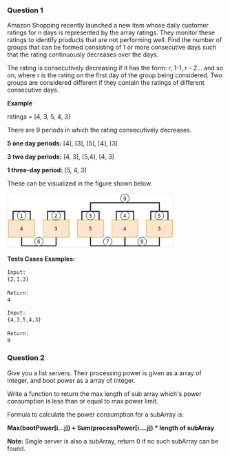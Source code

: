 ### Question 1
Amazon Shopping recently launched a new item whose daily customer ratings for n days is represented by the array ratings. They monitor these ratings to identify products that are not performing well. Find the number of groups that can be formed consisting of 1 or more consecutive days such that the rating continuously decreases over the days.

The rating is consecutively decreasing if it has the form: r, 1-1, r - 2... and so on, where r is the rating on the first day of the group being considered. Two groups are considered different if they contain the ratings of different consecutive days. 

**Example**

ratings = [4, 3, 5, 4, 3]

There are 9 periods in which the rating consecutively decreases.

**5 one day periods:** [4], [3], [5], [4], [3] 

**3 two day periods:** [4, 3], [5,4], [4, 3] 

**1 three-day period:** [5, 4, 3]

These can be visualized in the figure shown below.

![img.png](question1_example.png)

**Tests Cases Examples:**
```
Input:
{2,1,3}

Return:
4
```

```
Input:
{4,3,5,4,3}

Return:
9
```

### Question 2
Give you a list servers. Their processing power is given as a array of integer, and boot power as a array of integer.

Write a function to return the max length of sub array which's power consumption is less than or equal to max power limit.

Formula to calculate the power consumption for a subArray is:

<b>Max(bootPower[i...j]) + Sum(processPower[i....j]) * length of subArray</b>

<b>Note:</b> Single server is also a subArray, return 0 if no such subArray can be found.

